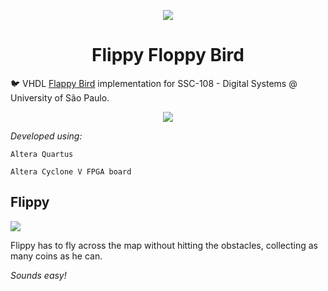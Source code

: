 <p align="center">
  <img src="https://i.imgur.com/Ro9zYm1.png"/>
  <h1 align="center">Flippy Floppy Bird</h1>
</p>

:bird:
VHDL [Flappy Bird]() implementation for SSC-108 - Digital Systems @ University of São Paulo.


<p align="center">
  <img src="https://i.imgur.com/bz0u6xd.png"/>
</p>

*Developed using:*

`
Altera Quartus
`

`
Altera Cyclone V FPGA board
`

## Flippy
![](https://i.imgur.com/y2jQWpf.png)

Flippy has to fly across the map without hitting the obstacles, collecting as many coins as he can.

*Sounds easy!*
